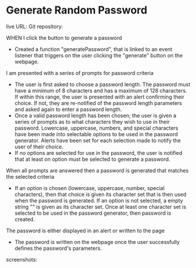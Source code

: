 # Generate Random Password 
live URL: 
Git repository: 

WHEN I click the button to generate a password
- Created a function "generatePassword", that is linked to an event listener that triggers on the user clicking the "generate" button on the webpage.

 I am presented with a series of prompts for password criteria
- The user is first asked to choose a password length. The password must have a minimum  of  8 characters and has a maximum of 128 characters.  If within this range, the user is presented with an alert confirming their choice. If not, they are re-notified of the password length parameters and asked again to enter a password length. 
- Once a valid password length has been chosen; the user is given a series of prompts as to what characters they wish to use in their password. Lowercase, uppercase, numbers, and special characters have been made into selectable options to be used in the password generator. Alerts have been set for each selection made to notify the user of their choice.
- If no options are selected for use in the password, the user is notified that at least on option must be selected to generate a password. 

When all prompts are answered then a password is generated that matches the selected criteria
- If an option is chosen (lowercase, uppercase, number, special characters), then that choice is given its character set that is then used when the password is generated. If an option is not selected, a empty string "" is given as its character set.  Once at least one character set is selected to be used in the password generator, then password is created. 

The password is either displayed in an alert or written to the page
- The password is written on the webpage once the user successfully defines the password's parameters.  


screenshots: 
